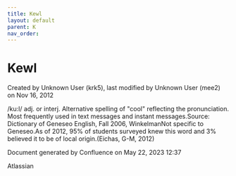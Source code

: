 ```yaml
---
title: Kewl
layout: default
parent: K
nav_order:
---
```


# Kewl

Created by  Unknown User (krk5), last modified by  Unknown User (mee2) on Nov 16, 2012

/ku:l/ adj. or interj. Alternative spelling of &quot;cool&quot; reflecting the pronunciation. Most frequently used in text messages and instant messages.Source: Dictionary of Geneseo English, Fall 2006, WinkelmanNot specific to Geneseo.As of 2012, 95% of students surveyed knew this word and 3% believed it to be of local origin.(Eichas, G-M, 2012) 

Document generated by Confluence on May 22, 2023 12:37

Atlassian

